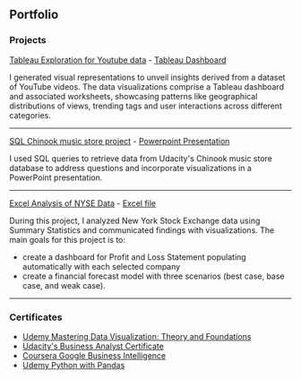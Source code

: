 ## Portfolio

### Projects 

[Tableau Exploration for Youtube data](/static/tableau.pdf) - [Tableau Dashboard](https://public.tableau.com/app/profile/anh.do3282/viz/YoutubeDashboard_17047101142380/Dashboard1?publish=yes)

I generated visual representations to unveil insights derived from a dataset of YouTube videos. The data visualizations comprise a Tableau dashboard and associated worksheets, showcasing patterns like geographical distributions of views, trending tags and user interactions across different categories.

---
[SQL Chinook music store project](/md/chinook.md) - [Powerpoint Presentation](/static/chinook.pdf)


I used SQL queries to retrieve data from Udacity's Chinook music store database to address questions and incorporate visualizations in a PowerPoint presentation.

---

[Excel Analysis of NYSE Data](/static/nyse.pdf) - [Excel file](/static/nyse.xlsx)

During this project, I analyzed New York Stock Exchange data using Summary Statistics and communicated findings with visualizations. The main goals for this project is to:

- create a dashboard for Profit and Loss Statement populating automatically with each selected company
- create a financial forecast model with three scenarios (best case, base case, and weak case).


---

### Certificates
- [Udemy Mastering Data Visualization: Theory and Foundations](https://www.udemy.com/certificate/UC-200ecd2a-06cc-4504-88e6-d395304e43f4/)
- [Udacity's Business Analyst Certificate](confirm.udacity.com/e/c7281c52-8df1-11ee-9566-03cf0591635b)
- [Coursera Google Business Intelligence](https://www.coursera.org/account/accomplishments/professional-cert/Q6NYMNH7WZM8)
- [Udemy Python with Pandas](https://www.udemy.com/certificate/UC-7a36baf2-ec06-4f47-8b64-796c357ea66f/)
